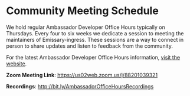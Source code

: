 # Community Meeting Schedule

We hold regular Ambassador Developer Office Hours typically on Thursdays. Every four to six weeks we dedicate a session to meeting the maintainers of Emissary-ingress.  These sessions are a way to connect in person to share updates and listen to feedback from the community. 

For the latest Ambassador Developer Office Hours information, [visit the website](https://www.getambassador.io/developer-office-hours/).


**Zoom Meeting Link**: https://us02web.zoom.us/j/88201039321

**Recordings**: http://bit.ly/AmbassadorOfficeHoursRecordings
